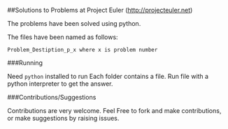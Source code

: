 ##Solutions to Problems at Project Euler (http://projecteuler.net)

The problems have been solved using python.

The files have been named as follows:

`
Problem_Destiption_p_x where x is problem number
`

###Running

Need `python` installed to run
Each folder contains a file. Run file with a python interpreter to get the answer.

###Contributions/Suggestions

Contributions are very welcome. Feel Free to fork and make contributions, or make suggestions by raising issues.

